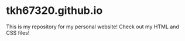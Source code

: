 # tkh67320.github.io
This is my repository for my personal website! 
Check out my HTML and CSS files!

